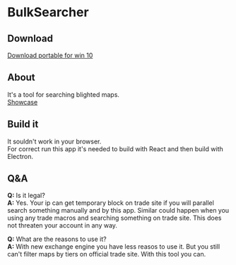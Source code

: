 # BulkSearcher

## Download

[Download portable for win 10]()

## About

It's a tool for searching blighted maps.  
[Showcase](https://youtu.be/LPI1UwKjBME)  

## Build it

It souldn't work in your browser.  
For correct run this app it's needed to build with React and then build with Electron.

## Q&A

**Q:** Is it legal?  
**A:** Yes. Your ip can get temporary block on trade site if you will parallel search something manually and by this app. Similar could happen when you using any trade macros and searching something on trade site. This does not threaten your account in any way.

**Q:** What are the reasons to use it?  
**A:** With new exchange engine you have less reasos to use it. But you still can't filter maps by tiers on official trade site. With this tool you can.